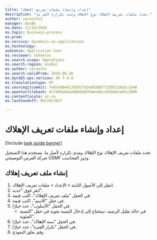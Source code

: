 ```yaml
--- 
title: "إعداد وإنشاء ملفات تعريف الإهلاك"
description: "تحدد ملفات تعريف الإهلاك نوع الإهلاك ومدى تكراره لأصل ما."
author: saraschi2
manager: AnnBe
ms.date: 11/14/2016
ms.topic: business-process
ms.prod: 
ms.service: dynamics-ax-applications
ms.technology: 
audience: Application User
ms.reviewer: twheeloc
ms.search.scope: Operations
ms.search.region: Global
ms.author: saraschi
ms.search.validFrom: 2016-06-30
ms.dyn365.ops.version: AX 7.0.0
ms.translationtype: HT
ms.sourcegitcommit: 7e0a5d044133b917a3eb9386773205218e5c1b40
ms.openlocfilehash: 4cf469ad1ae0db6a8764eedbcc0160afa03c2808
ms.contentlocale: ar-sa
ms.lasthandoff: 09/29/2017

---
```

# <a name="set-up-and-create-depreciation-profiles"></a>إعداد وإنشاء ملفات تعريف الإهلاك

[!include [task guide banner](../../includes/task-guide-banner.md)]

تحدد ملفات تعريف الإهلاك نوع الإهلاك ومدى تكراره لأصل ما.   يستخدم هذا التسجيل شركة العرض التوضيحي USMF ودور المحاسب.


## <a name="create-a-depreciation-profile"></a>إنشاء ملف تعريف إهلاك
1. انتقل إلى الأصول الثابتة > الإعداد > ملفات تعريف الإهلاك.
2. انقر فوق "جديد".
3. في الحقل "ملف تعريف الإهلاك"، اكتب قيمة.
4. في حقل "الاسم"، اكتب قيمة.
5. في الحقل "الأسلوب‬"، حدد خيارًا.
    * في حالة تقليل الرصيد، ستحتاج إلى إدخال النسبة مئوية في حقل "النسبة المئوية".  
6. في الحقل "سنة الإهلاك"، حدد خيارًا.
7. في الحقل "تكرار الفترة‬"، حدد خيارًا.
8. وقم بغلق النموذج.



